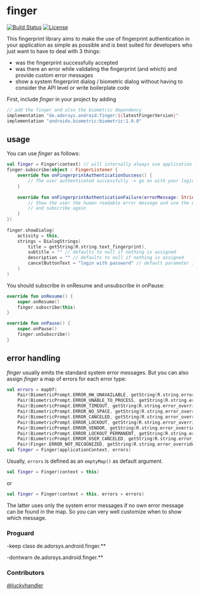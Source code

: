 # finger

[![Build Status](https://travis-ci.org/adorsys/fingerprint-android.svg?branch=master)](https://travis-ci.org/adorsys/fingerprint-android)
[![License](https://img.shields.io/badge/License-Apache%202.0-blue.svg)](https://opensource.org/licenses/Apache-2.0)

This fingerprint library aims to make the use of fingerprint authentication in your application as simple as possible and is best suited for developers who just want to have to deal with 3 things:

* was the fingerprint successfully accepted
* was there an error while validating the fingerprint (and which) and provide custom error messages
* show a system fingerprint dialog / biometric dialog without having to consider the API level or write boilerplate code

First, include _finger_ in your project by adding
  ````groovy
  // add the finger and also the biometric dependency  
implementation "de.adorsys.android:finger:${latestFingerVersion}"
implementation "androidx.biometric:biometric:1.0.0"
````

## usage
You can use _finger_ as follows:

```` kotlin 
val finger = Finger(context) // will internally always use application context
finger.subscribe(object : FingerListener {
	override fun onFingerprintAuthenticationSuccess() {
    	// The user authenticated successfully -> go on with your logic
    }
                  
	override fun onFingerprintAuthenticationFailure(errorMessage: String, errorCode: Int) {
    	// Show the user the human readable error message and use the error code if necessary 
        // and subscribe again
	}
})
              
finger.showDialog(
	activity = this,
	strings = DialogStrings(
    	title = getString(R.string.text_fingerprint),  
        subtitle = "" // defaults to null if nothing is assigned    
        description = "" // defaults to null if nothing is assigned
        cancelButtonText = "login with password" // default parameter is android.R.cancel 
    )
)
````

You should subscribe in onResume and unsubscribe in onPause:
````kotlin
override fun onResume() {
	super.onResume()
	finger.subscribe(this)
}

override fun onPause() {
    super.onPause()
    finger.unSubscribe()
}
````

##  error handling
_finger_ usually emits the standard system error messages. But you can also assign _finger_ a map of errors for each error type:
 
```` kotlin
val errors = mapOf(
	Pair(BiometricPrompt.ERROR_HW_UNAVAILABLE, getString(R.string.error_override_hw_unavailable)),
	Pair(BiometricPrompt.ERROR_UNABLE_TO_PROCESS, getString(R.string.error_override_unable_to_process)),
	Pair(BiometricPrompt.ERROR_TIMEOUT, getString(R.string.error_override_error_timeout)),
	Pair(BiometricPrompt.ERROR_NO_SPACE, getString(R.string.error_override_no_space)),
	Pair(BiometricPrompt.ERROR_CANCELED, getString(R.string.error_override_canceled)),
	Pair(BiometricPrompt.ERROR_LOCKOUT, getString(R.string.error_override_lockout)),
	Pair(BiometricPrompt.ERROR_VENDOR, getString(R.string.error_override_vendor)),
	Pair(BiometricPrompt.ERROR_LOCKOUT_PERMANENT, getString(R.string.error_override_lockout_permanent)),
	Pair(BiometricPrompt.ERROR_USER_CANCELED, getString(R.string.error_override_user_cancel)),
	Pair(Finger.ERROR_NOT_RECOGNIZED, getString(R.string.error_override_not_recognized)))
val finger = Finger(applicationContext, errors)
````

Usually, `errors` is defined as an `emptyMap()` as default argument.
   
```` kotlin
val finger = Finger(context = this)
````
or

```` kotlin
val finger = Finger(context = this, errors = errors)
````
The latter uses only the system error messages if no own error message can be found in the map. So you can very well customize when to show which message.



### Proguard
-keep class de.adorsys.android.finger.**

-dontwarn de.adorsys.android.finger.**

### Contributors
[@luckyhandler](https://github.com/luckyhandler)

